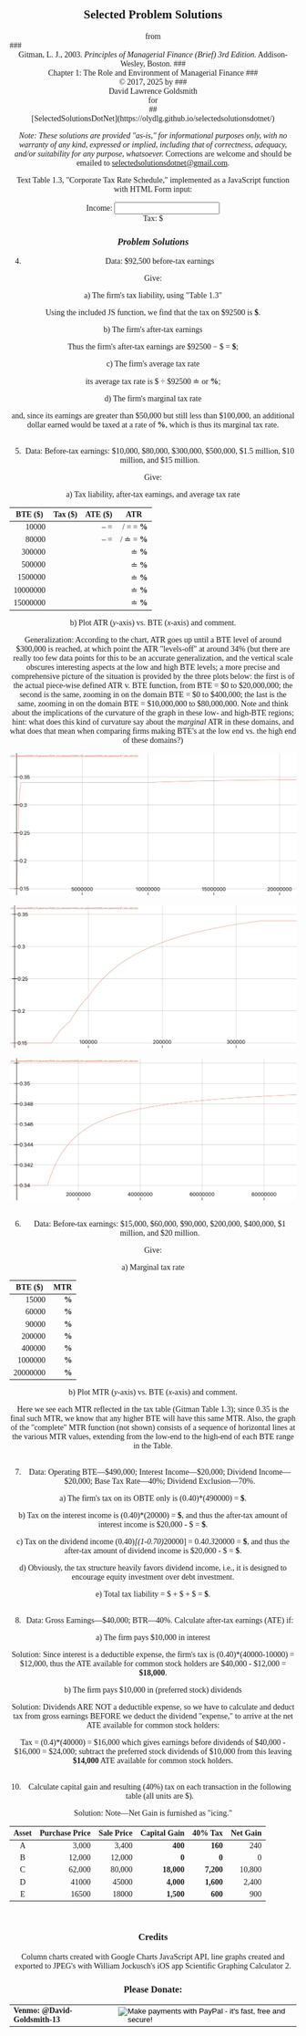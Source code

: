 <script type="text/x-mathjax-config">
  MathJax.Hub.Config({ TeX: { extensions: ["color.js"] }});
</script>
<script src="https://www.gstatic.com/charts/loader.js"></script>
<script src="../../Utilities.js"></script>
<script src="../Gtax.js"></script>
<script src="./Scripts.js"></script>
<script>
    // Load google charts
    google.charts.load('current', {'packages':['corechart']});
    google.charts.setOnLoadCallback(G1P5);
    google.charts.setOnLoadCallback(G1P6);
</script>

<style>
body {font-family: Palatino}
</style>

<body onload="G1P4a(); G1P4b(); G1P4c(); G1P4d(); G1P7();">

## <center>Selected Problem Solutions
<center>from</center>
### <center>Gitman, L. J., 2003. <i>Principles of Managerial Finance (Brief) 3rd Edition.</i> Addison-Wesley, Boston.
### <center>Chapter 1: The Role and Environment of Managerial Finance
### <center>&copy; 2017, 2025 by
### <center>David Lawrence Goldsmith
<center>for</center>
## <center>[SelectedSolutionsDotNet](https://olydlg.github.io/selectedsolutionsdotnet/)</center>

<i>Note:  These solutions are provided "as-is," for informational purposes only, with no warranty of any kind, expressed or implied, including that of correctness, adequacy, and/or suitability for any purpose, whatsoever.</i> Corrections are welcome and should be emailed to selectedsolutionsdotnet@gmail.com.

Text Table 1.3, "Corporate Tax Rate Schedule," implemented as a JavaScript function with HTML Form input:

<form alt="Gitman Table 1.3 (Corp. Tax) Calulator" name="GitmanTaxForm" 
oninput="GT.value = (GitmanTax(income.value)).toFixed(2)">
Income: <input type="number" id="income" name="income"><br>Tax: $
<output name="GT" for="income" ></output>
</form>

### _Problem Solutions_

4) Data: $92,500 before-tax earnings

Give:

a) The firm's tax liability, using "Table 1.3"

Using the included JS function, we find that the tax on \$<sp id="G1P4aDatum">92500</sp> is 
__\$<sp id="G1P4aAns"></sp>__.

b) The firm's after-tax earnings

Thus the firm's after-tax earnings are \$92500 $-$ \$<sp id="G1P4b1Ans"></sp> $=$ __$<sp id="G1P4b2Ans"></sp>__;

c) The firm's average tax rate

its average tax rate is \$<sp id="G1P4c1Ans"></sp> $\div$ \$92500 $\doteq$ 
<sp id="G1P4c2Ans"></sp> or 
__<sp id="G1P4c3Ans"></sp>%__;

d) The firm's marginal tax rate

and, since its earnings are greater than \$50,000 but still less than \$100,000, an additional dollar earned would be taxed at a rate of __<sp id="G1P4dAns"></sp>%__, which is thus its marginal tax rate.
<br><br>

5) Data: Before-tax earnings: \$10,000, \$80,000, \$300,000, \$500,000, \$1.5  million, \$10 million, and \$15 million.

Give:

a) Tax liability, after-tax earnings, and average tax rate

|<center>BTE (\$)|<center>Tax (\$)|<center>ATE (\$)|<center>ATR|
|-------:|------:|-------:|--------:|
|<sp id="G1P5D1">10000</sp>|__<sp id="G1P5A11"></sp>__|<sp id="G1P5A15"></sp> &ndash; <sp id="G1P5A16"></sp> = __<sp id="G1P5A12"></sp>__|<sp id="G1P5A17"></sp>/<sp id="G1P5A18"></sp> = <sp id="G1P5A13"></sp> = __<sp id="G1P5A14"></sp>%__ |
|<sp id="G1P5D2">80000</sp>|__<sp id="G1P5A21"></sp>__|<sp id="G1P5A25"></sp> &ndash; <sp id="G1P5A26"></sp> = __<sp id="G1P5A22"></sp>__|<sp id="G1P5A27"></sp>/<sp id="G1P5A28"></sp> $\doteq$ <sp id="G1P5A23"></sp> = __<sp id="G1P5A24"></sp>%__ |
|<sp id="G1P5D3">300000</sp>|__<sp id="G1P5A31"></sp>__|__<sp id="G1P5A32"></sp>__|<sp id="G1P5A33"></sp> $\doteq$ __<sp id="G1P5A34"></sp>%__|
|<sp id="G1P5D4">500000</sp>|__<sp id="G1P5A41"></sp>__|__<sp id="G1P5A42"></sp>__|<sp id="G1P5A43"></sp> $\doteq$ __<sp id="G1P5A44"></sp>%__|
|<sp id="G1P5D5">1500000</sp>|__<sp id="G1P5A51"></sp>__|__<sp id="G1P5A52"></sp>__|<sp id="G1P5A53"></sp> $\doteq$ __<sp id="G1P5A54"></sp>%__|
|<sp id="G1P5D6">10000000</sp>|__<sp id="G1P5A61"></sp>__|__<sp id="G1P5A62"></sp>__|<sp id="G1P5A63"></sp> $\doteq$ __<sp id="G1P5A64"></sp>%__|
|<sp id="G1P5D7">15000000</sp>|__<sp id="G1P5A71"></sp>__|__<sp id="G1P5A72"></sp>__|<sp id="G1P5A73"></sp> $\doteq$ __<sp id="G1P5A74"></sp>%__|

b) Plot ATR ($y$-axis) vs. BTE ($x$-axis) and comment.

<sp id="G1P5chart" alt="Column Chart of ATR v. BTE using given data"></sp>

Generalization: According to the chart, ATR goes up until a BTE level of around \$300,000 is reached, at which point the ATR "levels-off" at around 34% (but there are really too few data points for this to be an accurate generalization, and the vertical scale obscures interesting aspects at the low and high BTE levels; a more precise and comprehensive picture of the situation is provided by the three plots below: the first is of the actual piece-wise defined ATR v. BTE function, from BTE $=$ \$0 to \$20,000,000; the second is the same, zooming in on the domain BTE $=$ \$0 to \$400,000; the last is the same, zooming in on the domain BTE $=$ \$10,000,000 to \$80,000,000. Note and think about the implications of the curvature of the graph in these low- and high-BTE regions; hint: what does this kind of curvature say about the <i>marginal</i> ATR in these domains, and what does that mean when comparing firms making BTE's at the low end vs. the high end of these domains?)

<img src=./DetailedATRvBTE.JPG alt="Detailed plot of ATR v. BTE for BTE $=$ \$0 to \$20,000,000"></img><br>

<img src=./LowEndATRvBTE.JPG alt="Detailed plot of ATR v. BTE for BTE $=$ \$0 to \$400,000"></img><br>

<img src=./HighEndATRvBTE.JPG alt="Detailed plot of ATR v. BTE for BTE $=$ \$10,000,000 to \$80,000,000"></img>
<br><br>

6) Data: Before-tax earnings: \$15,000, \$60,000, \$90,000, \$200,000, \$400,000, \$1 million, and \$20 million.

Give:

a) Marginal tax rate

|<center>BTE (\$)|<center>MTR|
|-------:|--------:|
|<sp id="G1P6D1">15000</sp>|__<sp id="G1P6A1"></sp>%__|
|<sp id="G1P6D2">60000</sp>|__<sp id="G1P6A2"></sp>%__|
|<sp id="G1P6D3">90000</sp>|__<sp id="G1P6A3"></sp>%__|
|<sp id="G1P6D4">200000</sp>|__<sp id="G1P6A4"></sp>%__|
|<sp id="G1P6D5">400000</sp>|__<sp id="G1P6A5"></sp>%__|
|<sp id="G1P6D6">1000000</sp>|__<sp id="G1P6A6"></sp>%__|
|<sp id="G1P6D7">20000000</sp>|__<sp id="G1P6A7"></sp>%__|

b) Plot MTR ($y$-axis) vs. BTE ($x$-axis) and comment.

<sp id="G1P6chart" alt="Column Chart of MTR v. BTE using given data"></sp>

Here we see each MTR reflected in the tax table (Gitman Table 1.3); since 0.35 is the final such MTR, we know that any higher BTE will have this same MTR. Also, the graph of the "complete" MTR function (not shown) consists of a sequence of horizontal lines at the various MTR values, extending from the low-end to the high-end of each BTE range in the Table.
<br><br>

7) Data: Operating BTE&mdash;\$490,000; Interest Income&mdash;\$20,000; Dividend Income&mdash;\$20,000; Base Tax Rate&mdash;40%; Dividend Exclusion&mdash;70%.

a) The firm's tax on its OBTE only is (<sp id="G1P7BTR">0.40</sp>)*(<sp id="G1P7OBTE">490000</sp>) = __\$<sp id="G1P7a"></sp>__. 

b) Tax on the interest income is (0.40)*(<sp id="G1P7Int">20000</sp>) = __\$<sp id="G1P7b1"></sp>__, and thus the after-tax amount of interest income is \$20,000 - \$<sp id="G1P7b2"></sp> = __\$<sp id="G1P7b3"></sp>__.

c) Tax on the dividend income (0.40)*[(1-<sp id="G1P7DE">0.70</sp>)*<sp id="G1P7Div">20000</sp>] = 0.4*0.3*20000 = __\$<sp id="G1P7c1"></sp>__, and thus the after-tax amount of dividend income is \$20,000 - \$<sp id="G1P7c2"></sp> = __\$<sp id="G1P7c3"></sp>__.

d) Obviously, the tax structure heavily favors dividend income, i.e., it is designed to encourage equity investment over debt investment.

e) Total tax liability = \$<sp id="G1P7e1"></sp> + \$<sp id="G1P7e2"></sp> + \$<sp id="G1P7e3"></sp> = __\$<sp id="G1P7e4"></sp>__.
<br><br>

8) Data: Gross Earnings&mdash;\$40,000; BTR&mdash;40%. Calculate after-tax earnings (ATE) if:

a) The firm pays $10,000 in interest

Solution: Since interest is a deductible expense, the firm's tax is (0.40)*(40000-10000) = \$12,000, thus the ATE available for common stock holders are \$40,000 - \$12,000 = __\$18,000__.

b) The firm pays $10,000 in (preferred stock) dividends

Solution: Dividends ARE NOT a deductible expense, so we have to calculate and deduct tax from gross earnings BEFORE we deduct the dividend "expense," to arrive at the net ATE available for common stock holders:

Tax = (0.4)*(40000) = \$16,000 which gives earnings before dividends of \$40,000 - \$16,000 = \$24,000; subtract the preferred stock dividends of \$10,000 from this leaving __\$14,000__ ATE available for common stock holders.
<br><br>

10) Calculate capital gain and resulting (40%) tax on each transaction in the following table (all units are \$).

Solution: Note&mdash;Net Gain is furnished as "icing."

| Asset | Purchase Price | Sale Price | Capital Gain | 40% Tax | Net Gain |
|---------|--------------------:|--------------:|------------------:|-----------:|------------:|
|<center>A | 3,000  | 3,400 |__400__|__160__| 240 |
|<center>B | 12,000 | 12,000 |__0__|__0__| 0 |
|<center>C | 62,000 | 80,000 |__18,000__|__7,200__| 10,800 |
|<center>D | 41000 | 45000 |__4,000__|__1,600__| 2,400 |
| <center>E | 16500| 18000 |__1,500__|__600__| 900 |
<br>

### Credits
Column charts created with Google Charts JavaScript API, line graphs created and exported to JPEG's with William Jockusch's iOS app Scientific Graphing Calculator 2.

### Please Donate:
<table>
  <tr style="border: none; background: transparent;">
    <td style="border: none;">
      <b>Venmo: @David-Goldsmith-13</b>
    </td>
    <td style="border: none;">
      <form action="https://www.paypal.com/cgi-bin/webscr"
            method="post"><input name="cmd"
            value="_xclick" type="hidden"> <input name="business"
            value="dgoldsmith_89@alumni.brown.edu" type="hidden"> <input
            name="item_name" value="SelectedSolutions Donation"
            type="hidden"> <input name="cn" value="Special Instructions
            (optional" type="hidden"> <input
            src="https://www.paypal.com/images/x-click-but04.gif"
            name="submit" alt="Make payments with PayPal - it's fast,
            free and secure!" align="middle" border="0" type="image"></form>
    </td>
  </tr>
</table>
</body>